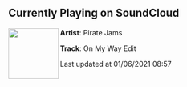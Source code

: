 ## Currently Playing on SoundCloud

[<img align="left" width="100" src="https://i1.sndcdn.com/artworks-5xxr2VyKCv9gJ37k-RGL1Jg-t50x50.jpg">](https://soundcloud.com/pirate-jams/on-my-way-edit)

**Artist**: Pirate Jams 

**Track**: On My Way Edit

Last updated at 01/06/2021 08:57
